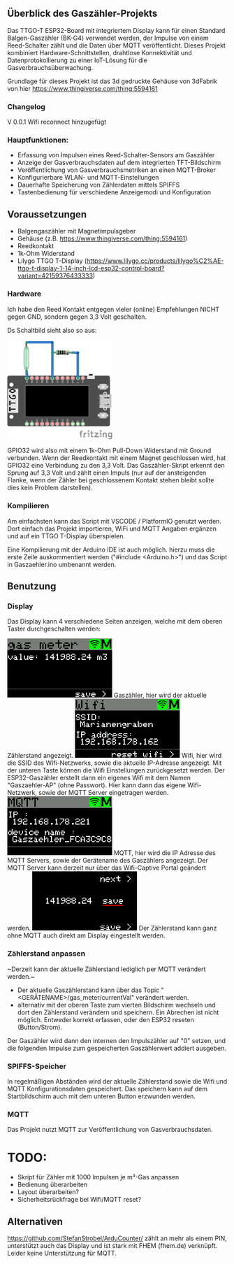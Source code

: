 ## Überblick des Gaszähler-Projekts
Das TTGO-T ESP32-Board mit integriertem Display kann für einen Standard Balgen-Gaszähler (BK-G4) verwendet werden, der Impulse von einem Reed-Schalter zählt und die Daten über MQTT veröffentlicht. Dieses Projekt kombiniert Hardware-Schnittstellen, drahtlose Konnektivität und Datenprotokollierung zu einer IoT-Lösung für die Gasverbrauchsüberwachung.

Grundlage für dieses Projekt ist das 3d gedruckte Gehäuse von 3dFabrik von hier https://www.thingiverse.com/thing:5594161

### Changelog
V 0.0.1 Wifi reconnect hinzugefügt

### Hauptfunktionen:
- Erfassung von Impulsen eines Reed-Schalter-Sensors am Gaszähler 
- Anzeige der Gasverbrauchsdaten auf dem integrierten TFT-Bildschirm 
- Veröffentlichung von Gasverbrauchsmetriken an einen MQTT-Broker
- Konfigurierbare WLAN- und MQTT-Einstellungen 
- Dauerhafte Speicherung von Zählerdaten mittels SPIFFS 
- Tastenbedienung für verschiedene Anzeigemodi und Konfiguration

## Voraussetzungen
- Balgengaszähler mit Magnetimpulsgeber
- Gehäuse (z.B. https://www.thingiverse.com/thing:5594161)
- Reedkontakt
- 1k-Ohm Widerstand
- Lilygo TTGO T-Display (https://www.lilygo.cc/products/lilygo%C2%AE-ttgo-t-display-1-14-inch-lcd-esp32-control-board?variant=42159376433333)

### Hardware
Ich habe den Reed Kontakt entgegen vieler (online) Empfehlungen NICHT gegen GND, sondern gegen 3,3 Volt geschalten. 

Ds Schaltbild sieht also so aus:

<img src="shematic.png" width="240">

GPIO32 wird also mit einem 1k-Ohm Pull-Down Widerstand mit Ground verbunden. 
Wenn der Reedkontakt mit einem Magnet geschlossen wird, hat GPIO32 eine Verbindung zu den 3,3 Volt.
Das Gaszähler-Skript erkennt den Sprung auf 3,3 Volt und zählt einen Impuls (nur auf der ansteigenden Flanke, wenn der Zähler bei geschlossenem Kontakt stehen bleibt sollte dies kein Problem darstellen).

### Kompilieren
Am einfachsten kann das Script mit VSCODE / PlatformIO genutzt werden. Dort einfach das Projekt importieren, WiFi und MQTT Angaben ergänzen und auf ein TTGO T-Display überspielen.

Eine Kompilierung mit der Arduino IDE ist auch möglich. hierzu muss die erste Zeile auskommentiert werden ("#include <Arduino.h>") und das Script in Gaszaehler.ino umbenannt werden.

## Benutzung
### Display
Das Display kann 4 verschiedene Seiten anzeigen, welche mit dem oberen Taster durchgeschalten werden:

<img src="screenshot01.png" width="240">
Gaszähler, hier wird der aktuelle Zählerstand angezeigt.

<img src="screenshot02.png" width="240">
Wifi, hier wird die SSID des Wifi-Netzwerks, sowie die aktuelle IP-Adresse angezeigt.
Mit der unteren Taste können die Wifi Einstellungen zurückgesetzt werden. Der ESP32-Gaszähler erstellt dann ein eigenes Wifi mit dem Namen "Gaszaehler-AP" (ohne Passwort). Hier kann dann das eigene Wifi-Netzwerk, sowie der MQTT Server eingetragen werden.

<img src="screenshot03.png" width="240">
MQTT, hier wird die IP Adresse des MQTT Servers, sowie der Gerätename des Gaszählers angezeigt.
Der MQTT Server kann derzeit nur über das Wifi-Captive Portal geändert werden.

<img src="screenshot04.png" width="240">
Der Zählerstand kann ganz ohne MQTT auch direkt am Display eingestellt werden.

### Zählerstand anpassen
~Derzeit kann der aktuelle Zählerstand lediglich per MQTT verändert werden.~

- Der aktuelle Gaszählerstand kann über das Topic "<GERÄTENAME>/gas_meter/currentVal" verändert werden.
- alternativ mit der oberen Taste zum vierten Bildschirm wechseln und dort den Zählerstand verändern und speichern. Ein Abrechen ist nicht möglich. Entweder korrekt erfassen, oder den ESP32 reseten (Button/Strom).

Der Gaszähler wird dann den internen den Impulszähler auf "0" setzen, und die folgenden Impulse zum gespeicherten Gaszählerwert addiert ausgeben.

### SPIFFS-Speicher
In regelmäßigen Abständen wird der aktuelle Zählerstand sowie die Wifi und MQTT Konfigurationsdaten gespeichert.
Das speichern kann auf dem Startbildschirm auch mit dem unteren Button erzwunden werden.

### MQTT
Das Projekt nutzt MQTT zur Veröffentlichung von Gasverbrauchsdaten. 

# TODO:
- Skript für Zähler mit 1000 Impulsen je m³-Gas anpassen
- Bedienung überarbeiten
- Layout überarbeiten?
- Sicherheitsrückfrage bei Wifi/MQTT reset?

## Alternativen
https://github.com/StefanStrobel/ArduCounter/ zählt an mehr als einem PIN, unterstützt auch das Display und ist stark mit FHEM (fhem.de) verknüpft. Leider keine Unterstützung für MQTT.
